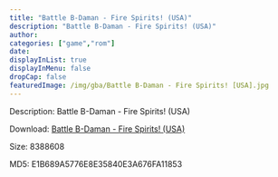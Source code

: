 ```yaml
---
title: "Battle B-Daman - Fire Spirits! (USA)"
description: "Battle B-Daman - Fire Spirits! (USA)"
author: 
categories: ["game","rom"]
date: 
displayInList: true
displayInMenu: false
dropCap: false
featuredImage: /img/gba/Battle B-Daman - Fire Spirits! [USA].jpg
---
```


Description: Battle B-Daman - Fire Spirits! (USA)

Download: <a style="text-decoration:underline;" href="https://mega.nz/#!2aJS3Kaa!IMgBzMDblmDf6k42tvub_XimLt_UIH17FozGOEm3lXE" target = "_blank" rel = "nofollow" > Battle B-Daman - Fire Spirits! (USA)</a>

Size: 8388608

MD5: E1B689A5776E8E35840E3A676FA11853

